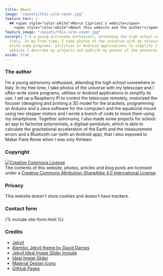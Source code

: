 ```yaml
---
title: About
image: "/assets/this-site-cover.jpg"
feature_text: |-
  ## <span style="color:white">Marco Cipriani's website</span>
    <span style="color:white">About this website and the author!</span>
feature_image: "/assets/this-site-cover.jpg"
excerpt: I’m a young astronomy enthusiast, attending the high school somewhere in
  Italy. In my free time, I take photos of the universe with my telescope and I often
  write some programs, utilities or Android applications to simplify its use. In my
  website I describe my projects and publish my photos of the universe.
aside: true
---
```


### The author
I’m a young astronomy enthusiast, attending the high school somewhere in Italy. In my free time, I take photos of the universe with my telescope and I often write some programs, utilities or Android applications to simplify its use. I set up a Raspberry Pi to control the telescope remotely, motorized the focuser (designing and printing a 3D model for the brackets, programming an Arduino and a Java software for the computer) and the equatorial mount using two stepper motors and I wrote a bunch of code to move them using my smartphone. Together astronomy, I also made some projects for school: an app to factorize polynomials, a digitaal pendulum, which is able to calculate the gravitational acceleration of the Earth and the measurement errors and a Bluetooth car (with an Android app), that I also exposed to Maker Faire Rome when I was only thirteen.

### Copyright
<a rel="license" href="http://creativecommons.org/licenses/by-sa/4.0/"><img alt="Creative Commons License" style="border-width:0" src="https://i.creativecommons.org/l/by-sa/4.0/88x31.png" /></a><br />The contents of this website, photos, articles and blog posts are licensed under a <a rel="license" href="http://creativecommons.org/licenses/by-sa/4.0/">Creative Commons Attribution-ShareAlike 4.0 International License</a>.

### Privacy
This website doesn't store cookies and doesn't have trackers.

### Contact form
{% include site-form.html %}

### Credits
- [Jekyll](https://jekyllrb.com/)
- [Alembic Jekyll theme by David Darnes](https://darn.es/)
- [Jekyll Ideal Image Slider Include](https://github.com/jekylltools/jekyll-ideal-image-slider-include)
- [Ideal Image Slider](https://github.com/Codeinwp/Ideal-Image-Slider-JS)
- [Material Design Icons](https://material.io/tools/icons/?style=baseline)
- [GitHub Pages](https://pages.github.com/)